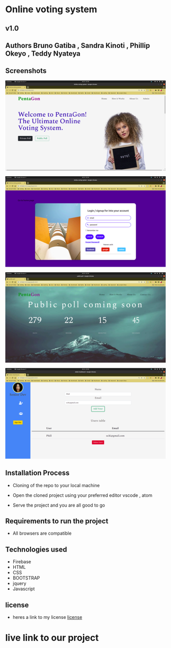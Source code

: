 # Online voting system 


## v1.0 


## Authors Bruno Gatiba ,  Sandra Kinoti , Phillip Okeyo , Teddy Nyateya 



## Screenshots

![Screen shot 1](images/pic1.png)


![Screen shot 1](images/pics2.png)



![Screen shot 1](images/pic3.png)


![Screen shot 1](images/pic4.png)



## Installation Process 
* Cloning of the repo to your local machine 

* Open the cloned project using your preferred editor vscode , atom

* Serve the project and you are all good to go 

##  Requirements to run the project 

* All browsers are compatible 



## Technologies used 
* Firebase 
* HTML 
* CSS 
* BOOTSTRAP 
* jquery
* Javascript 



## license
* heres a link to my license [license](license)









 # live link to our project 
